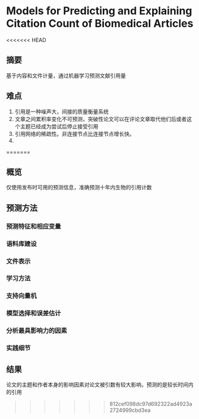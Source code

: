# Models for Predicting and Explaining Citation Count of Biomedical Articles

<<<<<<< HEAD
## 摘要

基于内容和文件计量，通过机器学习预测文献引用量

## 难点

1. 引用是一种噪声大，间接的质量衡量系统
2. 文章之间累积率变化不可预测，突破性论文可以在评论文章取代他们后或者这个主题已经成为尝试后停止接受引用
3. 引用网络的稀疏性。非连接节点比连接节点增长快。
4. 
=======
## 概览

仅使用发布时可用的预测信息，准确预测十年内生物的引用计数

## 预测方法

### 预测特征和相应变量

### 语料库建设

### 文件表示

### 学习方法

### 支持向量机

### 模型选择和误差估计

### 分析最具影响力的因素

### 实践细节

## 结果

论文的主题和作者本身的影响因素对论文被引数有较大影响，预测的是较长时间内的引用
>>>>>>> 812cef098dc97d692322ad4923a2724999cbd3ea

